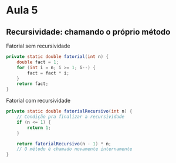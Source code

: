 # Aula 5

## Recursividade: chamando o próprio método
Fatorial sem recursividade
```java
private static double fatorial(int n) {
    double fact = 1;
    for (int i = n; i >= 1; i--) {
        fact = fact * i;
    }
    return fact;
}

```

Fatorial com recursividade
```java
private static double fatorialRecursivo(int n) {
    // Condição pra finalizar a recursividade
    if (n <= 1) {
        return 1;
    }

    return fatorialRecursivo(n - 1) * n;
    // O método é chamado novamente internamente
}
```